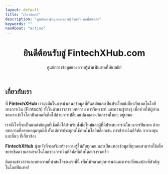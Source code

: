 ```yaml
---
layout: default
title: "เกี่ยวกับเรา"
description: "ศูนย์กลางข้อมูลและความรู้ด้านฟินเทคที่ทันสมัย"
keywords: ""
navAbout: "active"
---
```

<div class="container py-5">
    <header class="text-center mb-4">
        <h1 class="display-4">ยินดีต้อนรับสู่ FintechXHub.com</h1>
        <p class="lead">ศูนย์กลางข้อมูลและความรู้ด้านฟินเทคที่ทันสมัย!</p>
    </header>
    <section>
        <h2>เกี่ยวกับเรา</h2>
        <p>
            ที่ <strong>FintechXHub</strong> เรามุ่งมั่นในการนำเสนอข้อมูลที่ทันสมัยและเป็นประโยชน์เกี่ยวกับเทคโนโลยีทางการเงิน (Fintech) ทั้งในด้านข่าวสาร บทความ การวิเคราะห์ และความรู้ต่างๆ เพื่อช่วยให้ผู้อ่านของเราเข้าใจโลกฟินเทคที่เต็มไปด้วยการเปลี่ยนแปลงและนวัตกรรมใหม่ๆ อยู่เสมอ
        </p>
        <p>
            เราตั้งใจที่จะเป็นแหล่งข้อมูลที่เชื่อถือได้สำหรับทั้งมือใหม่และผู้ที่มีประสบการณ์ในวงการฟินเทค ด้วยบทความที่ครอบคลุมทุกมิติ ตั้งแต่การประยุกต์ใช้เทคโนโลยีบล็อกเชน การชำระเงินดิจิทัล การลงทุน และอื่นๆ ที่เกี่ยวข้อง
        </p>
        <p>
            <strong>FintechXHub</strong> มุ่งหวังที่จะเสริมสร้างความรู้ให้กับทุกคน และเป็นแหล่งข้อมูลที่ทุกคนสามารถใช้เพื่อขยายขีดความสามารถในโลกของการเงินดิจิทัลที่เติบโตอย่างรวดเร็ว
        </p>
        <p>
            ติดตามข่าวสารและบทความที่น่าสนใจของเราที่นี่ เพื่อไม่พลาดทุกเทรนด์และการเปลี่ยนแปลงที่สำคัญในโลกฟินเทค!
        </p>
    </section>
</div>